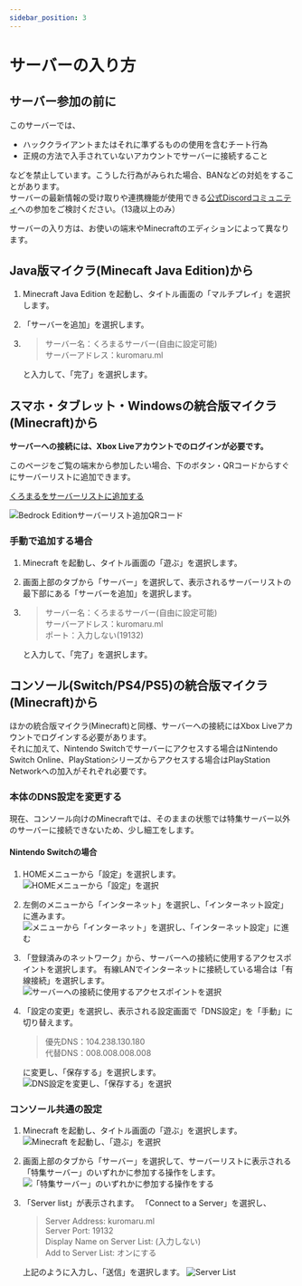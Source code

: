 ```yaml
---
sidebar_position: 3
---
```


# サーバーの入り方

## サーバー参加の前に

このサーバーでは、
- ハッククライアントまたはそれに準ずるものの使用を含むチート行為
- 正規の方法で入手されていないアカウントでサーバーに接続すること

などを禁止しています。こうした行為がみられた場合、BANなどの対処をすることがあります。  
サーバーの最新情報の受け取りや連携機能が使用できる[公式Discordコミュニティ](https://discord.gg/3cPMXcdGKd)への参加をご検討ください。（13歳以上のみ）

サーバーの入り方は、お使いの端末やMinecraftのエディションによって異なります。

## Java版マイクラ(Minecaft Java Edition)から

1. Minecraft Java Edition を起動し、タイトル画面の「マルチプレイ」を選択します。

2. 「サーバーを追加」を選択します。

3. >サーバー名：くろまるサーバー(自由に設定可能)  
   >サーバーアドレス：kuromaru.ml

   と入力して、「完了」を選択します。

## スマホ・タブレット・Windowsの統合版マイクラ(Minecraft)から
**サーバーへの接続には、Xbox Liveアカウントでのログインが必要です。**

このページをご覧の端末から参加したい場合、下のボタン・QRコードからすぐにサーバーリストに追加できます。

<a href="minecraft://?addExternalServer=くろまるサーバー|kuromaru.ml:19132"><Link className="button button--primary button--lg">くろまるをサーバーリストに追加する</Link></a>

![Bedrock Editionサーバーリスト追加QRコード](assets/be-join-qr.png)
### 手動で追加する場合

1. Minecraft を起動し、タイトル画面の「遊ぶ」を選択します。

2. 画面上部のタブから「サーバー」を選択して、表示されるサーバーリストの最下部にある「サーバーを追加」を選択します。

3. >サーバー名：くろまるサーバー(自由に設定可能)  
   >サーバーアドレス：kuromaru.ml  
   >ポート：入力しない(19132)

   と入力して、「完了」を選択します。

## コンソール(Switch/PS4/PS5)の統合版マイクラ(Minecraft)から

ほかの統合版マイクラ(Minecraft)と同様、サーバーへの接続にはXbox Liveアカウントでログインする必要があります。  
それに加えて、Nintendo Switchでサーバーにアクセスする場合はNintendo Switch Online、PlayStationシリーズからアクセスする場合はPlayStation Networkへの加入がそれぞれ必要です。

### 本体のDNS設定を変更する

現在、コンソール向けのMinecraftでは、そのままの状態では特集サーバー以外のサーバーに接続できないため、少し細工をします。

#### Nintendo Switchの場合

1. HOMEメニューから「設定」を選択します。
![HOMEメニューから「設定」を選択](assets/switch01.jpg)

2. 左側のメニューから「インターネット」を選択し、「インターネット設定」に進みます。
![メニューから「インターネット」を選択し、「インターネット設定」に進む](assets/switch02.jpg)

3. 「登録済みのネットワーク」から、サーバーへの接続に使用するアクセスポイントを選択します。
    有線LANでインターネットに接続している場合は「有線接続」を選択します。
![サーバーへの接続に使用するアクセスポイントを選択](assets/switch03.jpg)


4. 「設定の変更」を選択し、表示される設定画面で「DNS設定」を「手動」に切り替えます。

   >優先DNS：104.238.130.180  
   >代替DNS：008.008.008.008

   に変更し、「保存する」を選択します。
![DNS設定を変更し、「保存する」を選択](assets/switch04.jpg)

### コンソール共通の設定

1. Minecraft を起動し、タイトル画面の「遊ぶ」を選択します。
![Minecraft を起動し、「遊ぶ」を選択](assets/console01.jpg)

2. 画面上部のタブから「サーバー」を選択して、サーバーリストに表示される「特集サーバー」のいずれかに参加する操作をします。
![「特集サーバー」のいずれかに参加する操作をする](assets/console02.jpg)

3. 「Server list」が表示されます。
    「Connect to a Server」を選択し、
   >Server Address: kuromaru.ml  
   >Server Port: 19132  
   >Display Name on Server List: (入力しない)  
   >Add to Server List: オンにする

   上記のように入力し、「送信」を選択します。
![Server List](assets/console03.jpg)

